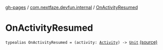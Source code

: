 [gh-pages](../index.md) / [com.nextfaze.devfun.internal](index.md) / [OnActivityResumed](./-on-activity-resumed.md)

# OnActivityResumed

`typealias OnActivityResumed = (activity: `[`Activity`](https://developer.android.com/reference/android/app/Activity.html)`) -> `[`Unit`](https://kotlinlang.org/api/latest/jvm/stdlib/kotlin/-unit/index.html) [(source)](https://github.com/NextFaze/dev-fun/tree/master/devfun-internal/src/main/java/com/nextfaze/devfun/internal/ActivityCallbacks.kt#L10)